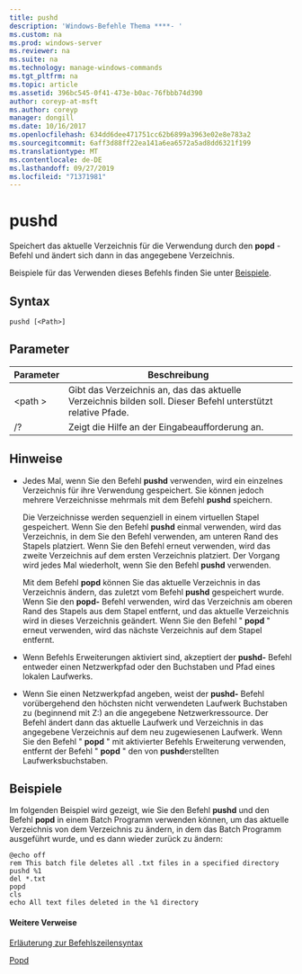 ```yaml
---
title: pushd
description: 'Windows-Befehle Thema ****- '
ms.custom: na
ms.prod: windows-server
ms.reviewer: na
ms.suite: na
ms.technology: manage-windows-commands
ms.tgt_pltfrm: na
ms.topic: article
ms.assetid: 396bc545-0f41-473e-b0ac-76fbbb74d390
author: coreyp-at-msft
ms.author: coreyp
manager: dongill
ms.date: 10/16/2017
ms.openlocfilehash: 634dd6dee471751cc62b6899a3963e02e8e783a2
ms.sourcegitcommit: 6aff3d88ff22ea141a6ea6572a5ad8dd6321f199
ms.translationtype: MT
ms.contentlocale: de-DE
ms.lasthandoff: 09/27/2019
ms.locfileid: "71371981"
---
```

# <a name="pushd"></a>pushd



Speichert das aktuelle Verzeichnis für die Verwendung durch den **popd** -Befehl und ändert sich dann in das angegebene Verzeichnis.

Beispiele für das Verwenden dieses Befehls finden Sie unter [Beispiele](#BKMK_examples).

## <a name="syntax"></a>Syntax

```
pushd [<Path>]
```

## <a name="parameters"></a>Parameter

|Parameter|Beschreibung|
|---------|-----------|
|\<path >|Gibt das Verzeichnis an, das das aktuelle Verzeichnis bilden soll. Dieser Befehl unterstützt relative Pfade.|
|/?|Zeigt die Hilfe an der Eingabeaufforderung an.|

## <a name="remarks"></a>Hinweise

-   Jedes Mal, wenn Sie den Befehl **pushd** verwenden, wird ein einzelnes Verzeichnis für ihre Verwendung gespeichert. Sie können jedoch mehrere Verzeichnisse mehrmals mit dem Befehl **pushd** speichern.

    Die Verzeichnisse werden sequenziell in einem virtuellen Stapel gespeichert. Wenn Sie den Befehl **pushd** einmal verwenden, wird das Verzeichnis, in dem Sie den Befehl verwenden, am unteren Rand des Stapels platziert. Wenn Sie den Befehl erneut verwenden, wird das zweite Verzeichnis auf dem ersten Verzeichnis platziert. Der Vorgang wird jedes Mal wiederholt, wenn Sie den Befehl **pushd** verwenden.

    Mit dem Befehl **popd** können Sie das aktuelle Verzeichnis in das Verzeichnis ändern, das zuletzt vom Befehl **pushd** gespeichert wurde. Wenn Sie den **popd-** Befehl verwenden, wird das Verzeichnis am oberen Rand des Stapels aus dem Stapel entfernt, und das aktuelle Verzeichnis wird in dieses Verzeichnis geändert. Wenn Sie den Befehl " **popd** " erneut verwenden, wird das nächste Verzeichnis auf dem Stapel entfernt.
-   Wenn Befehls Erweiterungen aktiviert sind, akzeptiert der **pushd-** Befehl entweder einen Netzwerkpfad oder den Buchstaben und Pfad eines lokalen Laufwerks.
-   Wenn Sie einen Netzwerkpfad angeben, weist der **pushd-** Befehl vorübergehend den höchsten nicht verwendeten Laufwerk Buchstaben zu (beginnend mit Z:) an die angegebene Netzwerkressource. Der Befehl ändert dann das aktuelle Laufwerk und Verzeichnis in das angegebene Verzeichnis auf dem neu zugewiesenen Laufwerk. Wenn Sie den Befehl " **popd** " mit aktivierter Befehls Erweiterung verwenden, entfernt der Befehl " **popd** " den von **pushd**erstellten Laufwerksbuchstaben.

## <a name="BKMK_examples"></a>Beispiele

Im folgenden Beispiel wird gezeigt, wie Sie den Befehl **pushd** und den Befehl **popd** in einem Batch Programm verwenden können, um das aktuelle Verzeichnis von dem Verzeichnis zu ändern, in dem das Batch Programm ausgeführt wurde, und es dann wieder zurück zu ändern:
```
@echo off
rem This batch file deletes all .txt files in a specified directory
pushd %1
del *.txt
popd
cls
echo All text files deleted in the %1 directory
```

#### <a name="additional-references"></a>Weitere Verweise

[Erläuterung zur Befehlszeilensyntax](command-line-syntax-key.md)

[Popd](popd.md)
